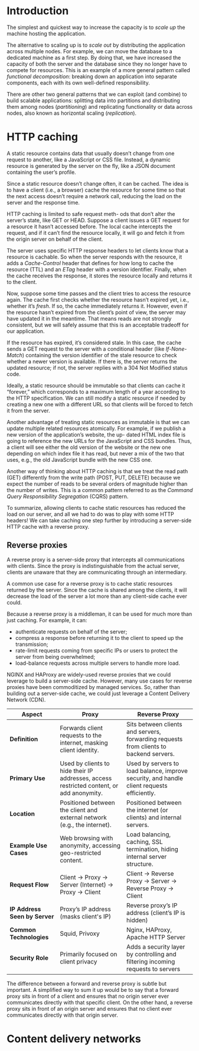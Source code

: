 # Introduction
The simplest and quickest way to increase the capacity is to *scale
up* the machine hosting the application.

The alternative to scaling up is to *scale out* by distributing the application across multiple nodes. For example, we
can move the database to a dedicated machine as a first step. By
doing that, we have increased the capacity of both the server and
the database since they no longer have to compete for resources.
This is an example of a more general pattern called *functional decomposition*: breaking down an application into separate components,
each with its own well-defined responsibility.

There are other
two general patterns that we can exploit (and combine) to build
scalable applications: splitting data into partitions and distributing them among nodes (*partitioning*) and replicating functionality
or data across nodes, also known as horizontal scaling (*replication*).

# HTTP caching
A static resource contains data that usually
doesn’t change from one request to another, like a JavaScript or
CSS file. Instead, a dynamic resource is generated by the server
on the fly, like a JSON document containing the user’s profile.

Since a static resource doesn’t change often, it can be cached. The
idea is to have a client (i.e., a browser) cache the resource for some
time so that the next access doesn’t require a network call, reducing
the load on the server and the response time.

HTTP caching is limited to safe request meth-
ods that don’t alter the server’s state, like GET or HEAD. Suppose
a client issues a GET request for a resource it hasn’t accessed before. The local cache intercepts the request, and if it can’t find the
resource locally, it will go and fetch it from the origin server on
behalf of the client.

The server uses specific HTTP response headers to let clients
know that a resource is cachable. So when the server responds with the resource, it adds a *Cache-Control* header that defines for
how long to cache the resource (TTL) and an *ETag* header with a
version identifier. Finally, when the cache receives the response,
it stores the resource locally and returns it to the client.

Now, suppose some time passes and the client tries to access the
resource again. The cache first checks whether the resource hasn’t
expired yet, i.e., whether it’s *fresh*. If so, the cache immediately
returns it. However, even if the resource hasn’t expired from the
client’s point of view, the server may have updated it in the meantime. That means reads are not strongly consistent, but we will
safely assume that this is an acceptable tradeoff for our application.

If the resource has expired, it’s considered stale. In this case, the cache sends a GET request to the server with a conditional header
(like *If-None-Match*) containing the version identifier of the stale
resource to check whether a newer version is available. If there is,
the server returns the updated resource; if not, the server replies
with a 304 Not Modified status code.

Ideally, a static resource should be immutable so that clients can
cache it “forever,” which corresponds to a maximum length of a
year according to the HTTP specification. We can still modify a
static resource if needed by creating a new one with a different
URL so that clients will be forced to fetch it from the server.

Another advantage of treating static resources as immutable is that
we can update multiple related resources atomically. For example,
if we publish a new version of the application’s website, the up-
dated HTML index file is going to reference the new URLs for the
JavaScript and CSS bundles. Thus, a client will see either the old version of the website or the new one depending on which index
file it has read, but never a mix of the two that uses, e.g., the old
JavaScript bundle with the new CSS one.

Another way of thinking about HTTP caching is that we treat
the read path (GET) differently from the write path (POST, PUT,
DELETE) because we expect the number of reads to be several
orders of magnitude higher than the number of writes. This is a
common pattern referred to as the *Command Query Responsibility
Segregation* (CQRS) pattern.

To summarize, allowing clients to cache static resources has reduced the load on our server, and all we had to do was to play
with some HTTP headers! We can take caching one step further
by introducing a server-side HTTP cache with a reverse proxy.

## Reverse proxies
A reverse proxy is a server-side proxy that intercepts all communications with clients. Since the proxy is indistinguishable from
the actual server, clients are unaware that they are communicating
through an intermediary.

A common use case for a reverse proxy is to cache static resources
returned by the server. Since the cache is shared among the clients,
it will decrease the load of the server a lot more than any client-side
cache ever could.

Because a reverse proxy is a middleman, it can be used for much
more than just caching. For example, it can:
* authenticate requests on behalf of the server;
* compress a response before returning it to the client to speed
up the transmission;
* rate-limit requests coming from specific IPs or users to protect the server from being overwhelmed;
* load-balance requests across multiple servers to handle more
load.

NGINX and HAProxy are widely-used reverse proxies that we could
leverage to build a server-side cache. However, many use cases for
reverse proxies have been commoditized by managed services. So,
rather than building out a server-side cache, we could just leverage
a Content Delivery Network (CDN).

| Aspect               | Proxy                                    | Reverse Proxy                                     |
|----------------------|------------------------------------------|---------------------------------------------------|
| **Definition**       | Forwards client requests to the internet, masking client identity. | Sits between clients and servers, forwarding requests from clients to backend servers. |
| **Primary Use**      | Used by clients to hide their IP addresses, access restricted content, or add anonymity. | Used by servers to load balance, improve security, and handle client requests efficiently. |
| **Location**         | Positioned between the client and external network (e.g., the internet). | Positioned between the internet (or clients) and internal servers. |
| **Example Use Cases**| Web browsing with anonymity, accessing geo-restricted content. | Load balancing, caching, SSL termination, hiding internal server structure. |
| **Request Flow**     | Client -> Proxy -> Server (Internet) -> Proxy -> Client | Client -> Reverse Proxy -> Server -> Reverse Proxy -> Client |
| **IP Address Seen by Server** | Proxy’s IP address (masks client's IP) | Reverse proxy’s IP address (client’s IP is hidden) |
| **Common Technologies** | Squid, Privoxy | Nginx, HAProxy, Apache HTTP Server |
| **Security Role**    | Primarily focused on client privacy | Adds a security layer by controlling and filtering incoming requests to servers |

The difference between a forward and reverse proxy is subtle but important. A simplified way to sum it up would be to say that a forward proxy sits in front of a client and ensures that no origin server ever communicates directly with that specific client. On the other hand, a reverse proxy sits in front of an origin server and ensures that no client ever communicates directly with that origin server.

# Content delivery networks
